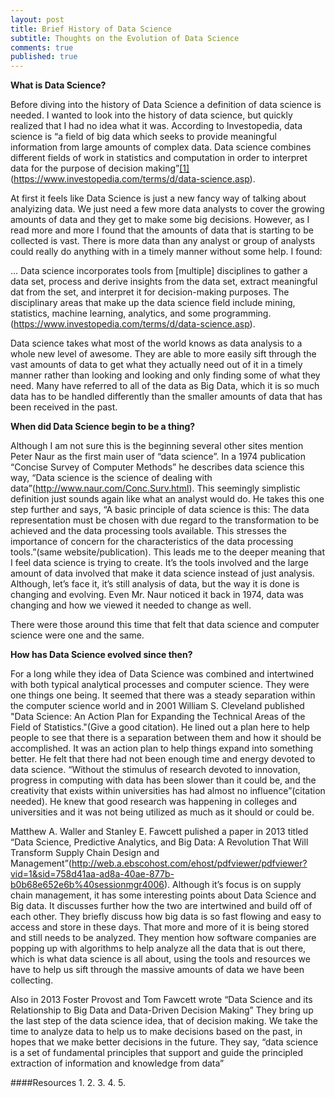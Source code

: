 ```yaml
---
layout: post
title: Brief History of Data Science
subtitle: Thoughts on the Evolution of Data Science
comments: true
published: true
---
```


**What is Data Science?**

Before diving into the history of Data Science a definition of data science is needed.  I wanted to look into the history of data science, but quickly realized that I had no idea what it was.  According to Investopedia, data science is “a field of big data which seeks to provide meaningful information from large amounts of complex data.  Data science combines different fields of work in statistics and computation in order to interpret data for the purpose of decision making”[[1]](#resources) (https://www.investopedia.com/terms/d/data-science.asp).

At first it feels like Data Science is just a new fancy way of talking about analyizing data.  We just need a few more data analysts to cover the growing amounts of data and they get to make some big decisions.  However, as I read more and more I found that the amounts of data that is starting to be collected is vast.  There is more data than any analyst or group of analysts could really do anything with in a timely manner without some help.  I found:

… Data science incorporates tools from [multiple] disciplines to gather a data set, process and derive insights from the data set, extract meaningful dat from the set, and interpret it for decision-making purposes.  The disciplinary areas that make up the data science field include mining, statistics, machine learning, analytics, and some programming. (https://www.investopedia.com/terms/d/data-science.asp).

Data science takes what most of the world knows as data analysis to a whole new level of awesome.  They are able to more easily sift through the vast amounts of data to get what they actually need out of it in a timely manner rather than looking and looking and only finding some of what they need.  Many have referred to all of the data as Big Data, which it is so much data has to be handled differently than the smaller amounts of data that has been received in the past.

**When did Data Science begin to be a thing?**

Although I am not sure this is the beginning several other sites mention Peter Naur as the first main user of “data science”.  In a 1974 publication “Concise Survey of Computer Methods” he describes data science this way, “Data science is the science of dealing with data”(http://www.naur.com/Conc.Surv.html). This seemingly simplistic definition just sounds again like what an analyst would do.  He takes this one step further and says, “A basic principle of data science is this: The data representation must be chosen with due regard to the transformation to be achieved and the data processing tools available. This stresses the importance of concern for the characteristics of the data processing tools.”(same website/publication).  This leads me to the deeper meaning that I feel data science is trying to create.  It’s the tools involved and the large amount of data involved that make it data science instead of just analysis.  Although, let’s face it, it’s still analysis of data, but the way it is done is changing and evolving.  Even Mr. Naur noticed it back in 1974, data was changing and how we viewed it needed to change as well. 

There were those around this time that felt that data science and computer science were one and the same. 

**How has Data Science evolved since then?**

For a long while they idea of Data Science was combined and intertwined with both typical analytical processes and computer science.  They were one things one being.  It seemed that there was a steady separation within the computer science world and in 2001 William S. Cleveland published "Data Science: An Action Plan for Expanding the Technical Areas of the Field of Statistics."(Give a good citation).  He lined out a plan here to help people to see that there is a separation between them and how it should be accomplished.  It was an action plan to help things expand into something better.  He felt that there had not been enough time and energy devoted to data science. “Without the stimulus of research devoted to innovation, progress in computing with data has been slower than it could be, and the creativity that exists within universities has had almost no influence”(citation needed).  He knew that good research was happening in colleges and universities and it was not being utilized as much as it should or could be.

Matthew A. Waller and Stanley E. Fawcett pulished a paper in 2013 titled “Data Science, Predictive Analytics, and Big Data: A Revolution That Will Transform Supply Chain Design and Management”(http://web.a.ebscohost.com/ehost/pdfviewer/pdfviewer?vid=1&sid=758d41aa-ad8a-40ae-877b-b0b68e652e6b%40sessionmgr4006).   Although it’s focus is on supply chain management, it has some interesting points about Data Science and Big data.  It discusses further how the two are intertwined and build off of each other.  They briefly discuss how big data is so fast flowing and easy to access and store in these days.  That more and more of it is being stored and still needs to be analyzed.  They mention how software companies are popping up with algorithms to help analyze all the data that is out there, which is what data science is all about, using the tools and resources we have to help us sift through the massive amounts of data we have been collecting.

Also in 2013 Foster Provost and Tom Fawcett wrote “Data Science and its Relationship to Big Data and Data-Driven Decision Making”  They bring up the last step of the data science idea, that of decision making.  We take the time to analyze data to help us to make decisions based on the past, in hopes that we make better decisions in the future.   They say, “data science is a set of fundamental principles that support and guide the principled extraction of information and knowledge from data” 

####Resources
1.
2.
3.
4.
5.

